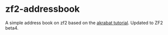 zf2-addressbook
===============

A simple address book on zf2 based on the [akrabat tutorial](http://akrabat.com/zend-framework-2-tutorial/ "Getting started with Zend Framework 2 beta"). Updated to ZF2 beta4.
